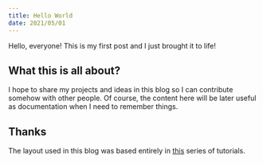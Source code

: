 ```yaml
---
title: Hello World
date: 2021/05/01
---
```

Hello, everyone! This is my first post and I just brought it to life!
<!-- more -->
## What this is all about?
I hope to share my projects and ideas in this blog so I can contribute somehow with other people.
Of course, the content here will be later useful as documentation when I need to remember things.

## Thanks
The layout used in this blog was based entirely in [this](https://www.codeblocq.com/2016/03/Create-an-Hexo-Theme-Part-1-Index/) series of tutorials.

